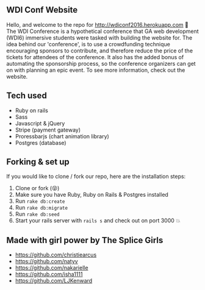## WDI Conf Website

Hello, and welcome to the repo for http://wdiconf2016.herokuapp.com :circus_tent:
The WDI Conference is a hypothetical conference that GA web development (WDI6) immersive students were tasked with building the website for. The idea behind our 'conference', is to use a crowdfunding technique encouraging sponsors to contribute, and therefore reduce the price of the tickets for attendees of the conference. It also has the added bonus of automating the sponsorship process, so the conference organizers can get on with planning an epic event. To see more information, check out the website.

## Tech used

* Ruby on rails
* Sass
* Javascript & jQuery
* Stripe (payment gateway)
* Proressbarjs (chart animation library)
* Postgres (database)

## Forking & set up

If you would like to clone / fork our repo, here are the installation steps:

1. Clone or fork (:stuck_out_tongue_closed_eyes:)
2. Make sure you have Ruby, Ruby on Rails & Postgres installed
3. Run `rake db:create`
4. Run `rake db:migrate`
5. Run `rake db:seed`
6. Start your rails server with `rails s` and check out on port 3000 :boom:

## Made with girl power by The Splice Girls

* https://github.com/christiearcus
* https://github.com/natyv
* https://github.com/nakarielle
* https://github.com/isha1111
* https://github.com/LJKenward
